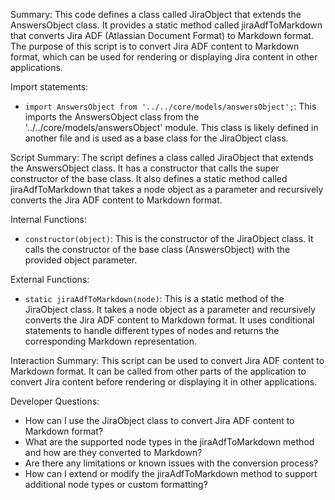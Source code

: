 Summary:
This code defines a class called JiraObject that extends the AnswersObject class. It provides a static method called jiraAdfToMarkdown that converts Jira ADF (Atlassian Document Format) to Markdown format. The purpose of this script is to convert Jira ADF content to Markdown format, which can be used for rendering or displaying Jira content in other applications.

Import statements:
- `import AnswersObject from '../../core/models/answersObject';`: This imports the AnswersObject class from the '../../core/models/answersObject' module. This class is likely defined in another file and is used as a base class for the JiraObject class.

Script Summary:
The script defines a class called JiraObject that extends the AnswersObject class. It has a constructor that calls the super constructor of the base class. It also defines a static method called jiraAdfToMarkdown that takes a node object as a parameter and recursively converts the Jira ADF content to Markdown format.

Internal Functions:
- `constructor(object)`: This is the constructor of the JiraObject class. It calls the constructor of the base class (AnswersObject) with the provided object parameter.

External Functions:
- `static jiraAdfToMarkdown(node)`: This is a static method of the JiraObject class. It takes a node object as a parameter and recursively converts the Jira ADF content to Markdown format. It uses conditional statements to handle different types of nodes and returns the corresponding Markdown representation.

Interaction Summary:
This script can be used to convert Jira ADF content to Markdown format. It can be called from other parts of the application to convert Jira content before rendering or displaying it in other applications.

Developer Questions:
- How can I use the JiraObject class to convert Jira ADF content to Markdown format?
- What are the supported node types in the jiraAdfToMarkdown method and how are they converted to Markdown?
- Are there any limitations or known issues with the conversion process?
- How can I extend or modify the jiraAdfToMarkdown method to support additional node types or custom formatting?